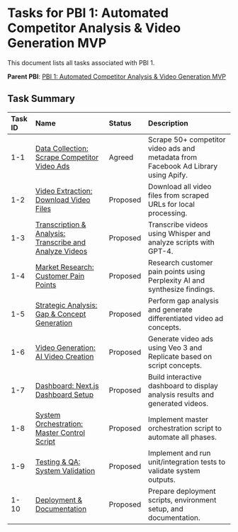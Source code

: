 # Tasks for PBI 1: Automated Competitor Analysis & Video Generation MVP

This document lists all tasks associated with PBI 1.

**Parent PBI**: [PBI 1: Automated Competitor Analysis & Video Generation MVP](./prd.md)

## Task Summary

| Task ID | Name | Status | Description |
| :------ | :----------------------------------------------- | :------- | :--------------------------------------------------------------- |
| 1-1     | [Data Collection: Scrape Competitor Video Ads](./1-1.md) | Agreed | Scrape 50+ competitor video ads and metadata from Facebook Ad Library using Apify. |
| 1-2     | [Video Extraction: Download Video Files](./1-2.md) | Proposed | Download all video files from scraped URLs for local processing. |
| 1-3     | [Transcription & Analysis: Transcribe and Analyze Videos](./1-3.md) | Proposed | Transcribe videos using Whisper and analyze scripts with GPT-4. |
| 1-4     | [Market Research: Customer Pain Points](./1-4.md) | Proposed | Research customer pain points using Perplexity AI and synthesize findings. |
| 1-5     | [Strategic Analysis: Gap & Concept Generation](./1-5.md) | Proposed | Perform gap analysis and generate differentiated video ad concepts. |
| 1-6     | [Video Generation: AI Video Creation](./1-6.md) | Proposed | Generate video ads using Veo 3 and Replicate based on script concepts. |
| 1-7     | [Dashboard: Next.js Dashboard Setup](./1-7.md) | Proposed | Build interactive dashboard to display analysis results and generated videos. |
| 1-8     | [System Orchestration: Master Control Script](./1-8.md) | Proposed | Implement master orchestration script to automate all phases. |
| 1-9     | [Testing & QA: System Validation](./1-9.md) | Proposed | Implement and run unit/integration tests to validate system outputs. |
| 1-10    | [Deployment & Documentation](./1-10.md) | Proposed | Prepare deployment scripts, environment setup, and documentation. | 